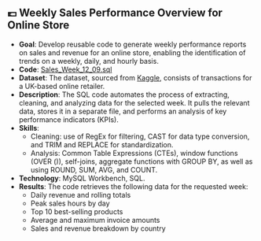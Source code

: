 ## 💷 Weekly Sales Performance Overview for Online Store 

* **Goal**: Develop reusable code to generate weekly performance reports on sales and revenue for an online store, enabling the identification of trends on a weekly, daily, and hourly basis.
* **Code**: [Sales_Week_12_09.sql](https://github.com/MargaritaVA/Data-Analysis/blob/main/Online-Store-Weekly-Sales/Sales-Report.sql)
* **Dataset**: The dataset, sourced from [Kaggle](https://www.kaggle.com/datasets/mashlyn/online-retail-ii-uci), consists of transactions for a UK-based online retailer.
* **Description**: The SQL code automates the process of extracting, cleaning, and analyzing data for the selected week. It pulls the relevant data, stores it in a separate file, and performs an analysis of key performance indicators (KPIs).
* **Skills**:
    * Cleaning: use of RegEx for filtering, CAST for data type conversion, and TRIM and REPLACE for standardization.
    * Analysis: Common Table Expressions (CTEs), window functions (OVER ()), self-joins, aggregate functions with GROUP BY, as well as using ROUND, SUM, AVG, and COUNT. 
* **Technology**: MySQL Workbench, SQL.
* **Results**: The code retrieves the following data for the requested week:
    - Daily revenue and rolling totals 
    - Peak sales hours by day
    - Top 10 best-selling products
    - Average and maximum invoice amounts
    - Sales and revenue breakdown by country 
